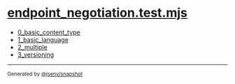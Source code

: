 # [endpoint_negotiation.test.mjs](../endpoint_negotiation.test.mjs)


- [0_basic_content_type](0_basic_content_type/0_basic_content_type.md)
- [1_basic_language](1_basic_language/1_basic_language.md)
- [2_multiple](2_multiple/2_multiple.md)
- [3_versioning](3_versioning/3_versioning.md)

---

<sub>
  Generated by <a href="https://github.com/jsenv/core/tree/main/packages/independent/snapshot">@jsenv/snapshot</a>
</sub>
